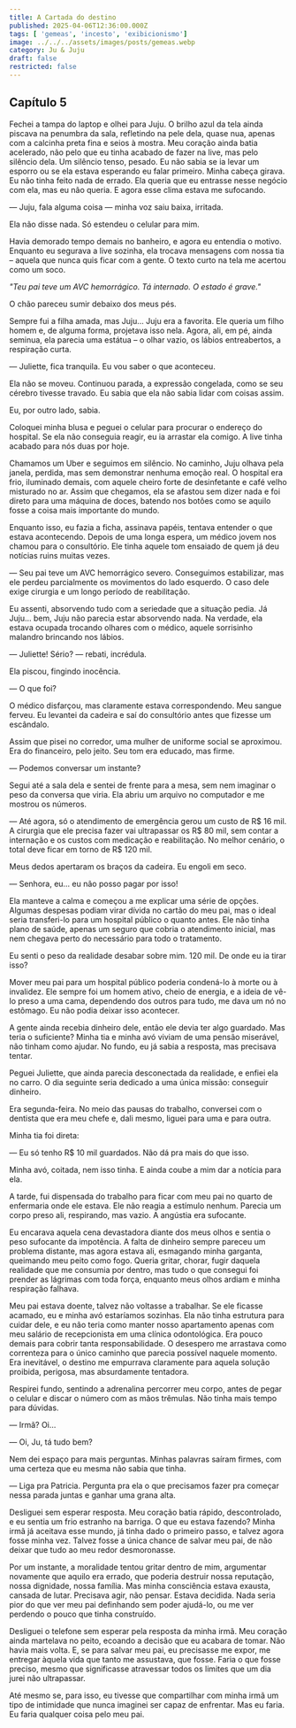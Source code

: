 ```yaml
---
title: A Cartada do destino
published: 2025-04-06T12:36:00.000Z
tags: [ 'gemeas', 'incesto', 'exibicionismo']
image: ../../../assets/images/posts/gemeas.webp
category: Ju & Juju
draft: false
restricted: false
---
```


## Capítulo 5
  
Fechei a tampa do laptop e olhei para Juju. O brilho azul da tela ainda piscava na penumbra da sala, refletindo na pele dela, quase nua, apenas com a calcinha preta fina e seios à mostra. Meu coração ainda batia acelerado, não pelo que eu tinha acabado de fazer na live, mas pelo silêncio dela. Um silêncio tenso, pesado. Eu não sabia se ia levar um esporro ou se ela estava esperando eu falar primeiro. Minha cabeça girava. Eu não tinha feito nada de errado. Ela queria que eu entrasse nesse negócio com ela, mas eu não queria. E agora esse clima estava me sufocando.

— Juju, fala alguma coisa — minha voz saiu baixa, irritada.

Ela não disse nada. Só estendeu o celular para mim.

Havia demorado tempo demais no banheiro, e agora eu entendia o motivo. Enquanto eu segurava a live sozinha, ela trocava mensagens com nossa tia – aquela que nunca quis ficar com a gente. O texto curto na tela me acertou como um soco.

_"Teu pai teve um AVC hemorrágico. Tá internado. O estado é grave."_

O chão pareceu sumir debaixo dos meus pés.

Sempre fui a filha amada, mas Juju... Juju era a favorita. Ele queria um filho homem e, de alguma forma, projetava isso nela. Agora, ali, em pé, ainda seminua, ela parecia uma estátua – o olhar vazio, os lábios entreabertos, a respiração curta.

— Juliette, fica tranquila. Eu vou saber o que aconteceu.

Ela não se moveu. Continuou parada, a expressão congelada, como se seu cérebro tivesse travado. Eu sabia que ela não sabia lidar com coisas assim.

Eu, por outro lado, sabia.

Coloquei minha blusa e peguei o celular para procurar o endereço do hospital. Se ela não conseguia reagir, eu ia arrastar ela comigo. A live tinha acabado para nós duas por hoje.

Chamamos um Uber e seguimos em silêncio. No caminho, Juju olhava pela janela, perdida, mas sem demonstrar nenhuma emoção real. O hospital era frio, iluminado demais, com aquele cheiro forte de desinfetante e café velho misturado no ar. Assim que chegamos, ela se afastou sem dizer nada e foi direto para uma máquina de doces, batendo nos botões como se aquilo fosse a coisa mais importante do mundo.

Enquanto isso, eu fazia a ficha, assinava papéis, tentava entender o que estava acontecendo. Depois de uma longa espera, um médico jovem nos chamou para o consultório. Ele tinha aquele tom ensaiado de quem já deu notícias ruins muitas vezes.

— Seu pai teve um AVC hemorrágico severo. Conseguimos estabilizar, mas ele perdeu parcialmente os movimentos do lado esquerdo. O caso dele exige cirurgia e um longo período de reabilitação.

Eu assenti, absorvendo tudo com a seriedade que a situação pedia. Já Juju… bem, Juju não parecia estar absorvendo nada. Na verdade, ela estava ocupada trocando olhares com o médico, aquele sorrisinho malandro brincando nos lábios.

— Juliette! Sério? — rebati, incrédula.

Ela piscou, fingindo inocência.

— O que foi?

O médico disfarçou, mas claramente estava correspondendo. Meu sangue ferveu. Eu levantei da cadeira e saí do consultório antes que fizesse um escândalo.

Assim que pisei no corredor, uma mulher de uniforme social se aproximou. Era do financeiro, pelo jeito. Seu tom era educado, mas firme.

— Podemos conversar um instante?

Segui até a sala dela e sentei de frente para a mesa, sem nem imaginar o peso da conversa que viria. Ela abriu um arquivo no computador e me mostrou os números.

— Até agora, só o atendimento de emergência gerou um custo de R$ 16 mil. A cirurgia que ele precisa fazer vai ultrapassar os R$ 80 mil, sem contar a internação e os custos com medicação e reabilitação. No melhor cenário, o total deve ficar em torno de R$ 120 mil.

Meus dedos apertaram os braços da cadeira. Eu engoli em seco.

— Senhora, eu… eu não posso pagar por isso!

Ela manteve a calma e começou a me explicar uma série de opções. Algumas despesas podiam virar dívida no cartão do meu pai, mas o ideal seria transferi-lo para um hospital público o quanto antes. Ele não tinha plano de saúde, apenas um seguro que cobria o atendimento inicial, mas nem chegava perto do necessário para todo o tratamento.

Eu senti o peso da realidade desabar sobre mim. 120 mil. De onde eu ia tirar isso?

Mover meu pai para um hospital público poderia condená-lo à morte ou à invalidez. Ele sempre foi um homem ativo, cheio de energia, e a ideia de vê-lo preso a uma cama, dependendo dos outros para tudo, me dava um nó no estômago. Eu não podia deixar isso acontecer.

A gente ainda recebia dinheiro dele, então ele devia ter algo guardado. Mas teria o suficiente? Minha tia e minha avó viviam de uma pensão miserável, não tinham como ajudar. No fundo, eu já sabia a resposta, mas precisava tentar.

Peguei Juliette, que ainda parecia desconectada da realidade, e enfiei ela no carro. O dia seguinte seria dedicado a uma única missão: conseguir dinheiro.

Era segunda-feira. No meio das pausas do trabalho, conversei com o dentista que era meu chefe e, dali mesmo, liguei para uma e para outra.

Minha tia foi direta:

— Eu só tenho R$ 10 mil guardados. Não dá pra mais do que isso.

Minha avó, coitada, nem isso tinha. E ainda coube a mim dar a notícia para ela.

A tarde, fui dispensada do trabalho para ficar com meu pai no quarto de enfermaria onde ele estava. Ele não reagia a estímulo nenhum. Parecia um corpo preso ali, respirando, mas vazio. A angústia era sufocante.

Eu encarava aquela cena devastadora diante dos meus olhos e sentia o peso sufocante da impotência. A falta de dinheiro sempre pareceu um problema distante, mas agora estava ali, esmagando minha garganta, queimando meu peito como fogo. Queria gritar, chorar, fugir daquela realidade que me consumia por dentro, mas tudo o que consegui foi prender as lágrimas com toda força, enquanto meus olhos ardiam e minha respiração falhava.

Meu pai estava doente, talvez não voltasse a trabalhar. Se ele ficasse acamado, eu e minha avó estaríamos sozinhas. Ela não tinha estrutura para cuidar dele, e eu não teria como manter nosso apartamento apenas com meu salário de recepcionista em uma clínica odontológica. Era pouco demais para cobrir tanta responsabilidade. O desespero me arrastava como correnteza para o único caminho que parecia possível naquele momento. Era inevitável, o destino me empurrava claramente para aquela solução proibida, perigosa, mas absurdamente tentadora.

Respirei fundo, sentindo a adrenalina percorrer meu corpo, antes de pegar o celular e discar o número com as mãos trêmulas. Não tinha mais tempo para dúvidas.

— Irmã? Oi...

— Oi, Ju, tá tudo bem?

Nem dei espaço para mais perguntas. Minhas palavras saíram firmes, com uma certeza que eu mesma não sabia que tinha.

— Liga pra Patricia. Pergunta pra ela o que precisamos fazer pra começar nessa parada juntas e ganhar uma grana alta.

Desliguei sem esperar resposta. Meu coração batia rápido, descontrolado, e eu sentia um frio estranho na barriga. O que eu estava fazendo? Minha irmã já aceitava esse mundo, já tinha dado o primeiro passo, e talvez agora fosse minha vez. Talvez fosse a única chance de salvar meu pai, de não deixar que tudo ao meu redor desmoronasse.

Por um instante, a moralidade tentou gritar dentro de mim, argumentar novamente que aquilo era errado, que poderia destruir nossa reputação, nossa dignidade, nossa família. Mas minha consciência estava exausta, cansada de lutar. Precisava agir, não pensar. Estava decidida. Nada seria pior do que ver meu pai definhando sem poder ajudá-lo, ou me ver perdendo o pouco que tinha construído.

Desliguei o telefone sem esperar pela resposta da minha irmã. Meu coração ainda martelava no peito, ecoando a decisão que eu acabara de tomar. Não havia mais volta. E, se para salvar meu pai, eu precisasse me expor, me entregar àquela vida que tanto me assustava, que fosse. Faria o que fosse preciso, mesmo que significasse atravessar todos os limites que um dia jurei não ultrapassar.

Até mesmo se, para isso, eu tivesse que compartilhar com minha irmã um tipo de intimidade que nunca imaginei ser capaz de enfrentar. Mas eu faria. Eu faria qualquer coisa pelo meu pai.